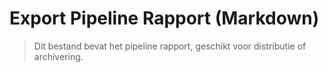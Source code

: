 # Export Pipeline Rapport (Markdown)

> Dit bestand bevat het pipeline rapport, geschikt voor distributie of archivering.
